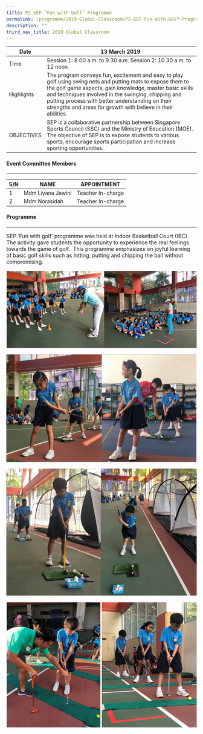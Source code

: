 ```yaml
---
title: P2 SEP ‘Fun with Golf’ Programme
permalink: /programme/2019-Global-Classroom/P2-SEP-Fun-with-Golf-Programme/
description: ""
third_nav_title: 2019 Global Classroom
---
```

| Date | 13 March 2019 |
|---|---|
| Time | Session 1: 8.00 a.m. to 9.30 a.m. Session 2: 10.30 a.m. to 12 noon |
| Highlights | The program conveys fun, excitement and easy to play golf using swing nets and putting mats to expose them to the golf game aspects, gain knowledge, master basic skills and techniques involved in the swinging, chipping and putting process with better understanding on their strengths and areas for growth with believe in their abilities.   |
| OBJECTIVES | SEP is a collaborative partnership between Singapore Sports Council (SSC) and the Ministry of Education (MOE).   The objective of SEP is to expose students to various sports, encourage sports participation and increase sporting opportunities.   |
 
#### Event Committee Members
-----------------------

| S/N | NAME | APPOINTMENT |
|---|---|---|
| 1 | Mdm Liyana Jawini | Teacher In-charge |
| 2 | Mdm Norasidah | Teacher In-charge |

#### Programme
---------

  

SEP ‘Fun with golf’ programme was held at Indoor Basketball Court (IBC).  The activity gave students the opportunity to experience the real feelings towards the game of golf.  This programme emphasizes on joyful learning of basic golf skills such as hitting, putting and chipping the ball without compromising.

![](/images/Programme/Global%20Classroom/2019%20Global%20Classroom/P2%20‘Fun%20with%20Golf’%20Programme/g1.png)

![](/images/Programme/Global%20Classroom/2019%20Global%20Classroom/P2%20‘Fun%20with%20Golf’%20Programme/g2.png)

![](/images/Programme/Global%20Classroom/2019%20Global%20Classroom/P2%20‘Fun%20with%20Golf’%20Programme/g3.png)

![](/images/Programme/Global%20Classroom/2019%20Global%20Classroom/P2%20‘Fun%20with%20Golf’%20Programme/g4.png)